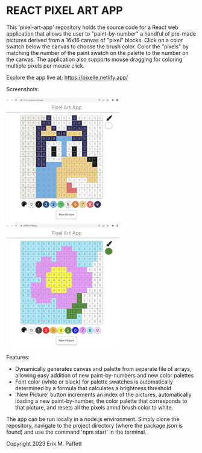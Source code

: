REACT PIXEL ART APP
===================



This 'pixel-art-app' repository holds the source code for a React web application that allows the user to "paint-by-number" a handful of pre-made pictures derived from a 16x16 canvas of "pixel" blocks. Click on a color swatch below the canvas to choose the brush color. Color the "pixels" by matching the number of the paint swatch on the palette to the number on the canvas. The application also supports mouse dragging for coloring multiple pixels per mouse click. 

Explore the app live at: https://pixelle.netlify.app/

Screenshots:

<p float="left" display="flex" justify-content="space-evenly">
 <img src="pixel-screen-shot1.JPG" width="300" display="inline-block" />
<img src="pixel-screen-shot2.JPG" width="300" display="inline-block" />
</p>



Features: 
  * Dynamically generates canvas and palette from separate file of arrays, allowing easy addition of new paint-by-numbers and new color palettes
  * Font color (white or black) for palette swatches is automatically determined by a formula that calculates a brightness threshold
  * 'New Picture' button increments an index of the pictures, automatically loading a new paint-by-number, the color palette that corresponds to that picture, and resets all the pixels amnd brush color to white.  
  
The app can be run locally in a node.js environment. Simply clone the repository, navigate to the project directory (where the package.json is found) and use the command 'npm start' in the terminal. 


Copyright 2023 Erik M. Paffett

